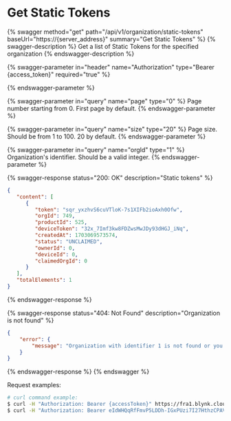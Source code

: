 # Get Static Tokens

{% swagger method="get" path="/api/v1/organization/static-tokens" baseUrl="https://{server_address}" summary="Get Static Tokens" %}
{% swagger-description %}
Get a list of Static Tokens for the specified organization
{% endswagger-description %}

{% swagger-parameter in="header" name="Authorization" type="Bearer {access_token}" required="true" %}

{% endswagger-parameter %}

{% swagger-parameter in="query" name="page" type="0" %}
Page number starting from 0. First page by default.
{% endswagger-parameter %}

{% swagger-parameter in="query" name="size" type="20" %}
Page size. Should be from 1 to 100. 20 by default.
{% endswagger-parameter %}

{% swagger-parameter in="query" name="orgId" type="1" %}
Organization's identifier. Should be a valid integer.
{% endswagger-parameter %}

{% swagger-response status="200: OK" description="Static tokens" %}
```json
{
   "content": [
      {
         "token": "sqr_yxzhvS6cuVTloK-7s1XIFb2ioAxh0Ofw",
         "orgId": 749,
         "productId": 525,
         "deviceToken": "32x_7Imf3kw8FDZwsMwJDy93dHGJ_iNq",
         "createdAt": 1703069573574,
         "status": "UNCLAIMED",
         "ownerId": 0,
         "deviceId": 0,
         "claimedOrgId": 0
      }
   ],
   "totalElements": 1
}
```
{% endswagger-response %}

{% swagger-response status="404: Not Found" description="Organization is not found" %}
```json
{
    "error": {
        "message": "Organization with identifier 1 is not found or you don't have access to it."
    }
}
```
{% endswagger-response %}
{% endswagger %}

Request examples:

```bash
# curl command example:
$ curl -H "Authorization: Bearer {accessToken}" https://fra1.blynk.cloud/api/v1/organization/static-tokens
$ curl -H "Authorization: Bearer eIdWHQqRfFmvP5LDDh-IGxPUzi7I27HthzCPAVmS" https://fra1.blynk.cloud/api/v1/organization/static-tokens
```
